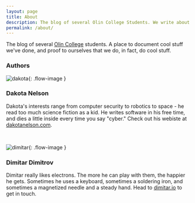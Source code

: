 ```yaml
---
layout: page
title: About
description: The blog of several Olin College Students. We write about engineering, software, hardware, and entrepreneurship.
permalink: /about/
---
```


<!--This is the base Jekyll theme. You can find out more info about customizing your Jekyll theme, as well as basic Jekyll usage documentation at [jekyllrb.com](http://jekyllrb.com/)

You can find the source code for the Jekyll new theme at: [github.com/jglovier/jekyll-new](https://github.com/jglovier/jekyll-new)

You can find the source code for Jekyll at [github.com/jekyll/jekyll](https://github.com/jekyll/jekyll) -->

The blog of several [Olin College](http://www.olin.edu) students. A place to document cool stuff we've done, and proof to ourselves that we do, in fact, do cool stuff.

### Authors ###

![dakota]({{site.url}}/assets/dakota.jpg){: .flow-image }
  <h3>Dakota Nelson</h3>

  Dakota's interests range from computer security to robotics to space - he read too much science fiction as a kid. He writes software in his free time, and dies a little inside every time you say "cyber." Check out his webiste at <a href="http://dakotanelson.com" target="_blank">dakotanelson.com</a>.

<!-- hacky, but it works -->
<br style="clear:both;" />

![dimitar]({{site.url}}/assets/dimitar.jpg){: .flow-image }
  <h3>Dimitar Dimitrov</h3>

  Dimitar really likes electrons. The more he can play with them, the happier he gets. Sometimes he uses a keyboard, sometimes a soldering iron, and sometimes a magnetized needle and a steady hand. Head to <a href="http://dimitar.io" target="_blank">dimitar.io</a> to get in touch.

